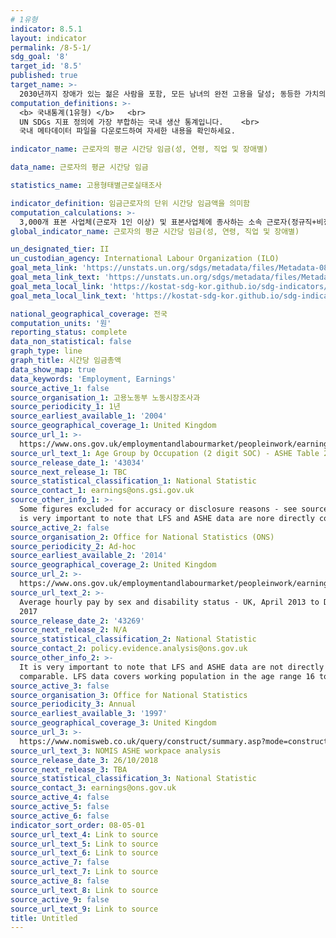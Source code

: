 ```yaml
---
# 1유형
indicator: 8.5.1
layout: indicator
permalink: /8-5-1/
sdg_goal: '8'
target_id: '8.5'
published: true
target_name: >-
  2030년까지 장애가 있는 젊은 사람을 포함, 모든 남녀의 완전 고용을 달성; 동등한 가치의 업무에 대해 동등한 보수 보장
computation_definitions: >-
  <b> 국내통계(1유형) </b>   <br>
  UN SDGs 지표 정의에 가장 부합하는 국내 생산 통계입니다.    <br>
  국내 메타데이터 파일을 다운로드하여 자세한 내용을 확인하세요.

indicator_name: 근로자의 평균 시간당 임금(성, 연령, 직업 및 장애별) 

data_name: 근로자의 평균 시간당 임금

statistics_name: 고용형태별근로실태조사

indicator_definition: 임금근로자의 단위 시간당 임금액을 의미함
computation_calculations: >-
  3,000개 표본 사업체(근로자 1인 이상) 및 표본사업체에 종사하는 소속 근로자(정규직+비정규직) 약 100만명 내외를 대상으로 하는 면접조사
global_indicator_name: 근로자의 평균 시간당 임금(성, 연령, 직업 및 장애별) 

un_designated_tier: II
un_custodian_agency: International Labour Organization (ILO)
goal_meta_link: 'https://unstats.un.org/sdgs/metadata/files/Metadata-08-05-01.pdf'
goal_meta_link_text: 'https://unstats.un.org/sdgs/metadata/files/Metadata-08-05-01.pdf'
goal_meta_local_link: 'https://kostat-sdg-kor.github.io/sdg-indicators/public/data/Metadata-08-05-01_KOR.pdf'
goal_meta_local_link_text: 'https://kostat-sdg-kor.github.io/sdg-indicators/public/data/Metadata-08-05-01_KOR.pdf'

national_geographical_coverage: 전국
computation_units: '원'
reporting_status: complete
data_non_statistical: false
graph_type: line
graph_title: 시간당 임금총액
data_show_map: true
data_keywords: 'Employment, Earnings'
source_active_1: false
source_organisation_1: 고용노동부 노동시장조사과
source_periodicity_1: 1년
source_earliest_available_1: '2004'
source_geographical_coverage_1: United Kingdom
source_url_1: >-
  https://www.ons.gov.uk/employmentandlabourmarket/peopleinwork/earningsandworkinghours/datasets/agegroupbyoccupation2digitsocashetable20
source_url_text_1: Age Group by Occupation (2 digit SOC) - ASHE Table 20.5a
source_release_date_1: '43034'
source_next_release_1: TBC
source_statistical_classification_1: National Statistic
source_contact_1: earnings@ons.gsi.gov.uk
source_other_info_1: >-
  Some figures excluded for accuracy or disclosure reasons - see source data. It
  is very important to note that LFS and ASHE data are nore directly comparable.
source_active_2: false
source_organisation_2: Office for National Statistics (ONS)
source_periodicity_2: Ad-hoc
source_earliest_available_2: '2014'
source_geographical_coverage_2: United Kingdom
source_url_2: >-
  https://www.ons.gov.uk/employmentandlabourmarket/peopleinwork/earningsandworkinghours/adhocs/008588averagehourlypaybysexanddisabilitystatusukapril2013todecember2017
source_url_text_2: >-
  Average hourly pay by sex and disability status - UK, April 2013 to December
  2017
source_release_date_2: '43269'
source_next_release_2: N/A
source_statistical_classification_2: National Statistic
source_contact_2: policy.evidence.analysis@ons.gov.uk
source_other_info_2: >-
  It is very important to note that LFS and ASHE data are not directly
  comparable. LFS data covers working population in the age range 16 to 64.
source_active_3: false
source_organisation_3: Office for National Statistics
source_periodicity_3: Annual
source_earliest_available_3: '1997'
source_geographical_coverage_3: United Kingdom
source_url_3: >-
  https://www.nomisweb.co.uk/query/construct/summary.asp?mode=construct&version=0&dataset=99
source_url_text_3: NOMIS ASHE workpace analysis
source_release_date_3: 26/10/2018
source_next_release_3: TBA
source_statistical_classification_3: National Statistic
source_contact_3: earnings@ons.gov.uk
source_active_4: false
source_active_5: false
source_active_6: false
indicator_sort_order: 08-05-01
source_url_text_4: Link to source
source_url_text_5: Link to source
source_url_text_6: Link to source
source_active_7: false
source_url_text_7: Link to source
source_active_8: false
source_url_text_8: Link to source
source_active_9: false
source_url_text_9: Link to source
title: Untitled
---
```

